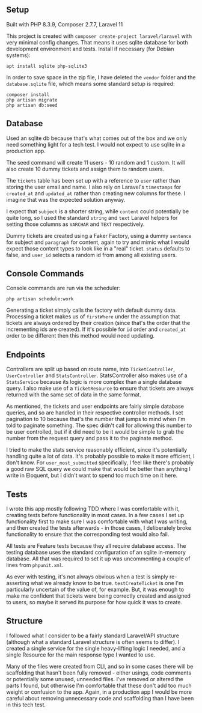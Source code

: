 ## Setup

Built with PHP 8.3.9, Composer 2.7.7, Laravel 11

This project is created with `composer create-project laravel/laravel` with very minimal config changes. That means it uses sqlite database for both development environment and tests. Install if necessary (for Debian systems):

```
apt install sqlite php-sqlite3
```

In order to save space in the zip file, I have deleted the `vendor` folder and the `database.sqlite` file, which means some standard setup is required:

```
composer install
php artisan migrate
php artisan db:seed
```

## Database

Used an sqlite db because that's what comes out of the box and we only need something light for a tech test. I would not expect to use sqlite in a production app.

The seed command will create 11 users - 10 random and 1 custom. It will also create 10 dummy tickets and assign them to random users.

The `tickets` table has been set up with a reference to `user` rather than storing the user email and name. I also rely on Laravel's `timestamps` for `created_at` and `updated_at` rather than creating new columns for these. I imagine that was the expected solution anyway.

I expect that `subject` is a shorter string, while `content` could potentially be quite long, so I used the standard `string` and `text` Laravel helpers for setting those columns as `VARCHAR` and `TEXT` respectively.

Dummy tickets are created using a Faker Factory, using a dummy `sentence` for subject and `paragraph` for content, again to try and mimic what I would expect those content types to look like in a "real" ticket. `status` defaults to false, and `user_id` selects a random id from among all existing users.

## Console Commands

Console commands are run via the scheduler:

```
php artisan schedule:work
```

Generating a ticket simply calls the factory with default dummy data. Processing a ticket makes us of `firstWhere` under the assumption that tickets are always ordered by their creation (since that's the order that the incrementing ids are created). If it's possible for `id` order and `created_at` order to be different then this method would need updating.

## Endpoints

Controllers are split up based on route name, into `TicketController`, `UserController` and `StatsController`. StatsController also makes use of a `StatsService` because its logic is more complex than a single database query. I also make use of a `TicketResource` to ensure that tickets are always returned with the same set of data in the same format.

As mentioned, the tickets and user endpoints are fairly simple database queries, and so are handled in their respective controller methods. I set pagination to 10 because that's the number that jumps to mind when I'm told to paginate something. The spec didn't call for allowing this number to be user controlled, but if it did need to be it would be simple to grab the number from the request query and pass it to the paginate method.

I tried to make the stats service reasonably efficient, since it's potentially handling quite a lot of data. It's probably possible to make it more efficient, I don't know. For `user_most_submitted` specifically, I feel like there's probably a good raw SQL query we could make that would be better than anything I write in Eloquent, but I didn't want to spend too much time on it here.

## Tests

I wrote this app mostly following TDD where I was comfortable with it, creating tests before functionality in most cases. In a few cases I set up functionality first to make sure I was comfortable with what I was writing, and then created the tests afterwards - in those cases, I deliberately broke functionality to ensure that the corresponding test would also fail.

All tests are Feature tests because they all require database access. The testing database uses the standard configuration of an sqlite in-memory database. All that was required to set it up was uncommenting a couple of lines from `phpunit.xml`.

As ever with testing, it's not always obvious when a test is simply re-asserting what we already know to be true. `testCreateTicket` is one I'm particularly uncertain of the value of, for example. But, it was enough to make me confident that tickets were being correctly created and assigned to users, so maybe it served its purpose for how quick it was to create.

## Structure

I followed what I consider to be a fairly standard Laravel/API structure (although what a standard Laravel structure is often seems to differ). I created a single service for the single heavy-lifting logic I needed, and a single Resource for the main response type I wanted to use.

Many of the files were created from CLI, and so in some cases there will be scaffolding that hasn't been fully removed - either usings, code comments or potentially some unused, unneeded files. I've removed or altered the parts I found, but otherwise I'm comfortable that these don't add too much weight or confusion to the app. Again, in a production app I would be more careful about removing unnecessary code and scaffolding than I have been in this tech test.
